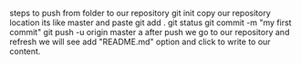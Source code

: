
steps to push from folder to our repository 
git init 
copy our repository location its like master and paste 
git add .
git status
git commit -m "my first commit"
git push -u origin master a
after push we go to our repository and refresh we will see add "README.md" option and click to write to our content.
